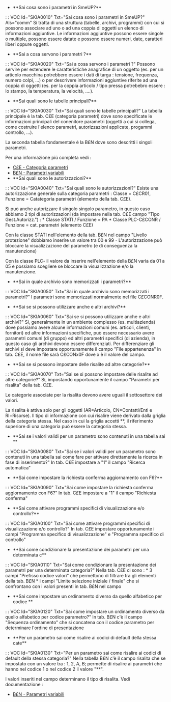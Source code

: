 - \*\*Sai cosa sono i parametri in SmeUP?\*\*

 :  : VOC Id="SKIA0010" Txt="Sai cosa sono i parametri in SmeUP?" Als="comm"
Si tratta di una struttura (tabelle, archivi, programmi) con cui si possono associare ad uno o ad una coppia di oggetti un elenco di informazioni aggiuntive.
Le informazioni aggiuntive possono essere singole o multiple, possono essere datate e possono essere numeri, date, caratteri liberi oppure oggetti.

- \*\*Sai a cosa servono i parametri ?\*\*

 :  : VOC Id="SKIA0020" Txt="Sai a cosa servono i parametri ?"
Possono servire per estendere le caratteristiche anagrafice di un oggetto (es. per un articolo macchina potrebbero essere i dati di targa :  tensione, frequenza, numero colpi, ...) o per descrivere informazioni aggiuntive riferite ad una coppia di oggetti (es. per la coppia articolo / tipo pressa potrebebro essere :  lo stampo, la temperatura, la velocità, ....).
- \*\*Sai quali sono le tabelle principali?\*\*

 :  : VOC Id="SKIA0030" Txt="Sai quali sono le tabelle principali?"
La tabella principale è la tab. C£E (categoria parametri) dove sono specificate le informazioni principali del conenitore parametri (oggetti a cui si collega, come costruire l'elenco parametri, autorizzazioni applicate, progammi controllo, ...).

La seconda tabella fondamentale è la B£N dove sono descritti i singoli parametri.

Per una informazione più completa vedi : 
- [C£E - Categoria parametri](Sorgenti/OG/TA/C£E)
- [B£N - Parametri variabili](Sorgenti/OG/TA/B£N)
- \*\*Sai quali sono le autorizzazioni?\*\*

 :  : VOC Id="SKIA0040" Txt="Sai quali sono le autorizzazioni?"
Esiste una autorizzazione generale sulla categoria parametri :  Classe = C£CR01,  Funzione = Catategoria parametri (elemento della tab. C£E).

Si può anche autorizzare il singolo singolo parametro, in questo caso abbiamo 2 tipi di autorizzazioni (da impostare nella tab. C£E campo "Tipo Gest.Autorizz.") : 
\* Classe STATI / Funzione = PA
\* Classe PLC-C£CONR / Funzione = cat. parametri (elemento C£E)

Con la classe STATI nell'elemento della tab. B£N nel campo "Livello protezione" dobbiamo inserire un valore tra 00 e 99 - L'autorizzazione può bloccare la visualizzazione del parametro (e di conseguenza la manutenzione)

Con la classe PLC- il valore da inserire nell'elemento della B£N varia da 01 a 05 e possiamo scegliere se bloccare la visualizzazione e/o la manutenzione.
- \*\*Sai in quale archivio sono memorizzati i parametri?\*\*

 :  : VOC Id="SKIA0050" Txt="Sai in quale archivio sono memorizzati i parametri?"
I parametri sono memorizzati normalmente nel file C£CONR0F.
- \*\*Sai se si possono utilizzare anche e altri archivi?\*\*

 :  : VOC Id="SKIA0060" Txt="Sai se si possono utilizzare anche e altri archivi?"
Si, generalmente in un ambiente complesso (es. multiazienda) dove possiamo avere alcune informazioni  comuni (es. articoli, clienti, fornitori) ed altre informazioni specifiche, può essere necessario avere parametri comuni (di gruppo) ed altri parametri specifici (di azienda), in questo caso gli archivi devono essere differenziati.
Per differenziare gli archivi si deve impostare opportunamente il campo "File appartenenza" in tab. C£E, il nome file sarà C£CONx0F dove x è il valore del campo.
- \*\*Sai se si possono impostare delle risalite ad altre categorie?\*\*

 :  : VOC Id="SKIA0070" Txt="Sai se si possono impostare delle risalite ad altre categorie?"
Si, impostando opportunamente il campo "Parametri per risalita" della tab. C£E.

Le categorie associate per la risalita devono avere uguali il sottosettore dei valori.

La risalita è attiva solo per gli oggetti (AR=Articolo, CN=Contatti/Enti e RI=Risorse). Il tipo di informazione con cui risalire viene derivato dalla griglia della categoria stessa. Nel caso in cui la griglia accetti \*\*, il riferimento superiore di una categoria può essere la categoria stessa.
- \*\*Sai se i valori validi per un parametro sono contenuti in una tabella sai \*\*

 :  : VOC Id="SKIA0080" Txt="Sai se i valori validi per un parametro sono contenuti in una tabella sai come fare per attivare direttamente la ricerca in fase di inserimento?"
In tab. C£E impostare a "1" il campo "Ricerca automatica"
- \*\*Sai come impostare la richiesta conferma aggiornamento con F6?\*\*

 :  : VOC Id="SKIA0090" Txt="Sai come impostare la richiesta conferma aggiornamento con F6?"
In tab. C£E impostare a "1" il campo "Richiesta conferma"
- \*\*Sai come attivare programmi specifici di visualizzazione e/o controllo?\*\*

 :  : VOC Id="SKIA0100" Txt="Sai come attivare programmi specifici di visualizzazione e/o controllo?"
In tab. C£E impostare opportunamente i campi "Programma specifico di visualizzazione" e "Programma specifico di controllo"
- \*\*Sai come condizionare la presentazione dei parametri per una determinata c\*\*

 :  : VOC Id="SKIA0110" Txt="Sai come condizionare la presentazione dei parametri per una determinata categoria?"
Nella tab. C£E ci sono : 
\* 3 campi "Prefisso codice valori" che permettono di filtrare tra gli elementi della tab. B£N
\* i campi "Limite selezione iniziale / finale" che si confrontano con i valori presenti in tab. B£N nel campo
- \*\*Sai come impostare un ordinamento diverso da quello alfabetico per codice \*\*

 :  : VOC Id="SKIA0120" Txt="Sai come impostare un ordinamento diverso da quello alfabetico per codice parametro?"
In tab. B£N c'è il campo "Sequenza ordinamento" che si concatena con il codice parametro per determinare l'ordine di presentazione
- \*\*Per un parametro sai come risalire ai codici  di default della stessa cate\*\*

 :  : VOC Id="SKIA0130" Txt="Per un parametro sai come risalire ai codici  di default della stessa categoria?"
Nella tabella B£N c'è il campo risalita che se impostato con un valore tra :  1, 2, A, B; permette di risalire ai parametri che hanno nel codice 1 o nel codice 2 il valore "\*\*".

I valori inseriti nel campo determinano il tipo di risalita. Vedi documentazione : 
- [B£N - Parametri variabili](Sorgenti/OG/TA/B£N)

